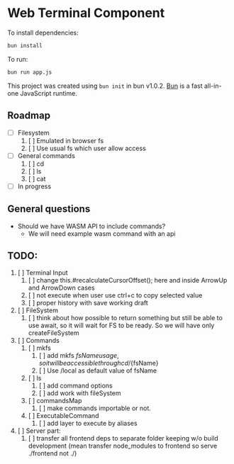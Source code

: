 # Web Terminal Component

To install dependencies:

```bash
bun install
```

To run:

```bash
bun run app.js
```

This project was created using `bun init` in bun v1.0.2. [Bun](https://bun.sh) is a fast all-in-one JavaScript runtime.

## Roadmap
- [ ] Filesystem
   1. [ ] Emulated in browser fs
   2. [ ] Use usual fs which user allow access
- [ ] General commands
   1. [ ] cd
   2. [ ] ls
   3. [ ] cat
- [ ] In progress

## General questions
- Should we have WASM API to include commands?
  - We will need example wasm command with an api
## TODO:
1. [ ] Terminal Input
   1. [ ] change this.#recalculateCursorOffset(); here and inside ArrowUp and ArrowDown cases
   2. [ ] not execute when user use ctrl+c to copy selected value
   3. [ ] proper history with save working draft
2. [ ] FileSystem
   1. [ ] think about how possible to return something but still be able to use await, so it will wait for FS to be ready. So we will have only createFileSystem
3. [ ] Commands
   1. [ ] mkfs
      1. [ ] add mkfs ${fsName} usage, so it will be accessible through cd /${fsName}
      2. [ ] Use /local as default value of fsName
   2. [ ] ls
      1. [ ] add command options
      2. [ ] add work with fileSystem
   3. [ ] commandsMap
      1. [ ] make commands importable or not.
   4. [ ] ExecutableCommand
      1. [ ] add layer to execute by aliases
4. [ ] Server part:
   1. [ ] transfer all frontend deps to separate folder keeping w/o build development (mean transfer node_modules to frontend so serve ./frontend not ./)